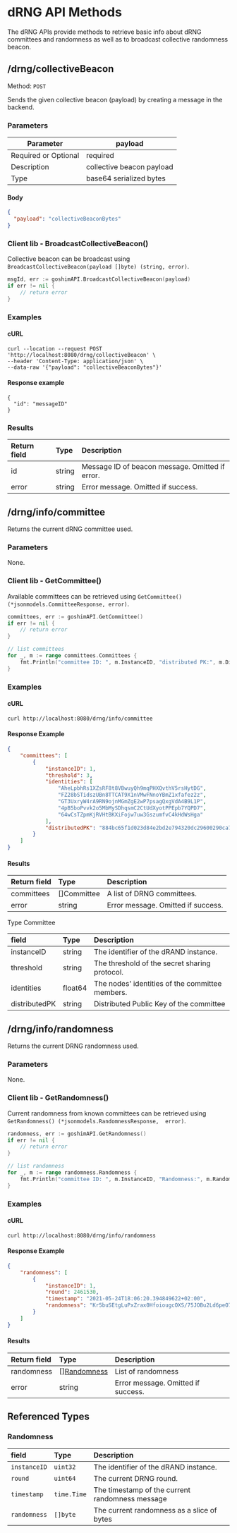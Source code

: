 # dRNG API Methods

The dRNG APIs provide methods to retrieve basic info about dRNG committees and randomness as well as to broadcast collective randomness beacon.

## /drng/collectiveBeacon

Method: `POST`

Sends the given collective beacon (payload) by creating a message in the backend.

### Parameters

| Parameter            | payload      |
|--------------------------|----------------|
| Required or Optional | required       |
| Description          | collective beacon payload   |
| Type                 | base64 serialized bytes         |


#### Body

```json
{
  "payload": "collectiveBeaconBytes"
}
```

### Client lib - BroadcastCollectiveBeacon()

Collective beacon can be broadcast using `BroadcastCollectiveBeacon(payload []byte) (string, error)`.

```go
msgId, err := goshimAPI.BroadcastCollectiveBeacon(payload)
if err != nil {
    // return error
}
```

### Examples

#### cURL

```shell
curl --location --request POST 'http://localhost:8080/drng/collectiveBeacon' \
--header 'Content-Type: application/json' \
--data-raw '{"payload": "collectiveBeaconBytes"}'
```


#### Response example

```shell
{
  "id": "messageID" 
}
```

### Results

|Return field | Type | Description|
|:-----|:------|:------|
| id  | string | Message ID of beacon message. Omitted if error. |
| error   | string | Error message. Omitted if success.    |


## /drng/info/committee

Returns the current dRNG committee used.

### Parameters

None.

### Client lib - GetCommittee()

Available committees can be retrieved using `GetCommittee() (*jsonmodels.CommitteeResponse, error)`.

```go
committees, err := goshimAPI.GetCommittee()
if err != nil {
    // return error
}

// list committees
for _, m := range committees.Committees {
    fmt.Println("committee ID: ", m.InstanceID, "distributed PK:", m.DistributedPK)
}
```

### Examples

#### cURL

```shell
curl http://localhost:8080/drng/info/committee
```

#### Response Example

```json
{
    "committees": [
        {
            "instanceID": 1,
            "threshold": 3,
            "identities": [
                "AheLpbhRs1XZsRF8t8VBwuyQh9mqPHXQvthV5rsHytDG",
                "FZ28bSTidszUBn8TTCAT9X1nVMwFNnoYBmZ1xfafez2z",
                "GT3UxryW4rA9RN9ojnMGmZgE2wP7psagQxgVdA4B9L1P",
                "4pB5boPvvk2o5MbMySDhqsmC2CtUdXyotPPEpb7YQPD7",
                "64wCsTZpmKjRVHtBKXiFojw7uw3GszumfvC4kHdWsHga"
            ],
            "distributedPK": "884bc65f1d023d84e2bd2e794320dc29600290ca7c83fefb2455dae2a07f2ae4f969f39de6b67b8005e3a328bb0196de"
        }
    ]
}
```

#### Results

|Return field | Type | Description|
|:-----|:------|:------|
| committees  | []Committee | A list of DRNG committees.   |
| error | string | Error message. Omitted if success.     |

 Type Committee

|field | Type | Description|
|:-----|:------|:------|
| instanceID  | string | The identifier of the dRAND instance.  |
| threshold   | string | The threshold of the secret sharing protocol.    |
| identities   | float64 | The nodes' identities of the committee members.     |
| distributedPK   | string | Distributed Public Key of the committee     |


## /drng/info/randomness

Returns the current DRNG randomness used.

### Parameters

None.


### Client lib - GetRandomness()

Current randomness from known committees can be retrieved using `GetRandomness() (*jsonmodels.RandomnessResponse, 
error)`.

```go
randomness, err := goshimAPI.GetRandomness()
if err != nil {
    // return error
}

// list randomness
for _, m := range randomness.Randomness {
    fmt.Println("committee ID: ", m.InstanceID, "Randomness:", m.Randomness)
}
```

### Examples

#### cURL

```shell
curl http://localhost:8080/drng/info/randomness
```

#### Response Example

```json
{
    "randomness": [
        {
            "instanceID": 1,
            "round": 2461530,
            "timestamp": "2021-05-24T18:06:20.394849622+02:00",
            "randomness": "Kr5buSEtgLuPxZrax0HfoiougcOXS/75JOBu2Ld6peO77qdKiNyjDueXQZlPE0UCTKkVhehEvfIXhESK9DF3aQ=="
        }
    ]
}
```

#### Results

|Return field | Type | Description|
|:-----|:------|:------|
| randomness  | \[\][Randomness](#randomness) | List of randomness  |
| error   | string | Error message. Omitted if success.     |

## Referenced Types 

### Randomness

|field | Type | Description|
|:-----|:------|:------|
| `instanceID`  | `uint32` | The identifier of the dRAND instance.  |
| `round`   | `uint64` | The current DRNG round.    |
| `timestamp`   | `time.Time` | The timestamp of the current randomness message     |
| `randomness`   | `[]byte` | The current randomness as a slice of bytes    |
